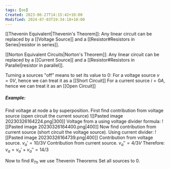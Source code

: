 ```yaml
---
tags: [ee]
Created: 2023-06-27T14:15:42+10:00
Modified: 2024-07-03T19:34:18+10:00
---
```

[[Thevenin Equivalent|Thevenin's Theorem]]: Any linear circuit can be replaced by a [[Voltage Source]] and a [[Resistor#Resistors in Series|resistor in series]].

[[Norton Equivalent Circuits|Norton's Theorem]]: Any linear circuit can be replaced by a [[Current Source]] and a [[Resistor#Resistors in Parallel|resistor in parallel]].

Turning a sources "off" means to set its value to 0:
For a voltage source $v = 0V$, hence we can treat it as a [[Short Circuit]]
For a current source $i=0A$, hence we can treat it as an [[Open Circuit]]

##### Example:
Find voltage at node a by superposition.
First find contribution from voltage source (open circuit the current source)
![[Pasted image 20230326164224.png|300]]
Voltage from a using voltage divider formula:
![[Pasted image 20230326164400.png|400]]
Now find contribution from current source (short circuit the voltage source). Using current divider:
![[Pasted image 20230326164739.png|400]]
Contribution from voltage source. $v_a' = 10/3V$
Contribution from current source. $v_a'' = 4/3V$
Therefore: $v_a=v_a' + v_a'' = 14/3$

Now to find $R_{Th}$ we use Thevenin Theorems
Set all sources to 0.

